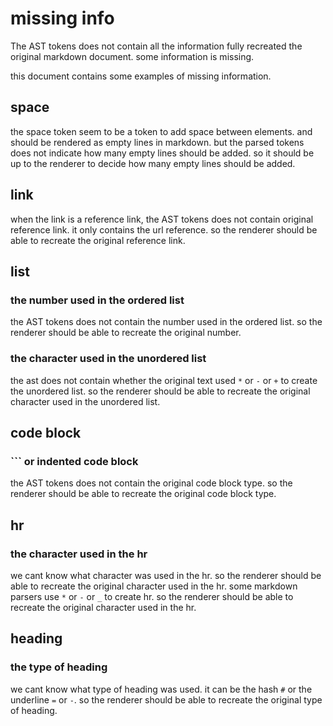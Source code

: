 # missing info

The AST tokens does not contain all the information fully recreated the original markdown document. some information is missing.

this document contains some examples of missing information.

## space

the space token seem to be a token to add space between elements. and should be rendered as empty lines in markdown.
but the parsed tokens does not indicate how many empty lines should be added. so it should be up to the renderer to decide how many empty lines should be added.

## link

when the link is a reference link, the AST tokens does not contain original reference link. 
it only contains the url reference. so the renderer should be able to recreate the original reference link.

## list

### the number used in the ordered list

the AST tokens does not contain the number used in the ordered list. so the renderer should be able to recreate the original number.

### the character used in the unordered list

the ast does not contain whether the original text used `*` or `-` or `+` to create the unordered list. so the renderer should be able to recreate the original character used in the unordered list.

## code block

### ``` or indented code block

the AST tokens does not contain the original code block type. so the renderer should be able to recreate the original code block type.

## hr

### the character used in the hr

we cant know what character was used in the hr. so the renderer should be able to recreate the original character used in the hr.
some markdown parsers use `*` or `-` or `_` to create hr. so the renderer should be able to recreate the original character used in the hr.

## heading

### the type of heading

we cant know what type of heading was used. it can be the hash `#` or the underline `=` or `-`. so the renderer should be able to recreate the original type of heading.
